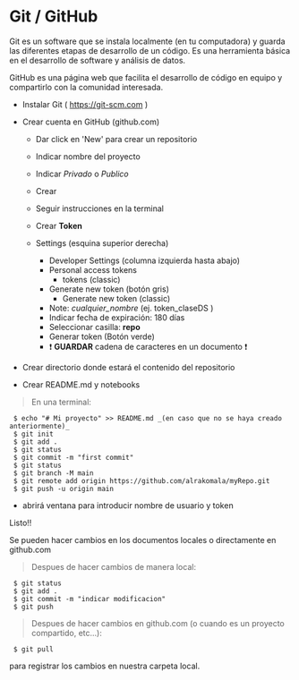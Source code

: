 # Git / GitHub

Git es un software que se instala localmente (en tu computadora) y guarda las diferentes etapas de desarrollo de un código. Es una herramienta básica en el desarrollo de software y análisis de datos. 

GitHub es una página web que facilita el desarrollo de código en equipo y compartirlo con la comunidad interesada.
         
- Instalar Git ( https://git-scm.com )

- Crear cuenta en GitHub (github.com)
   - Dar click en 'New' para crear un repositorio
   - Indicar nombre del proyecto
   - Indicar _Privado_ o _Publico_
   - Crear
   - Seguir instrucciones en la terminal
   - Crear **Token**

   	- Settings (esquina superior derecha)
    	- Developer Settings (columna izquierda hasta abajo)
    	- Personal access tokens
    		- tokens (classic)
    	- Generate new token (botón gris)
    		- Generate new token (classic)
    	- Note: _cualquier_nombre_  (ej. token_claseDS )
    	- Indicar fecha de expiración: 180 días
    	- Seleccionar casilla: **repo**
    	- Generar token (Botón verde)
    	- :exclamation: **GUARDAR** cadena de caracteres en un documento :exclamation:

- Crear directorio donde estará el contenido del repositorio
- Crear README.md y notebooks
> En una terminal:

     $ echo "# Mi proyecto" >> README.md _(en caso que no se haya creado anteriormente)_
     $ git init
     $ git add .
     $ git status
     $ git commit -m "first commit"
     $ git status
     $ git branch -M main
     $ git remote add origin https://github.com/alrakomala/myRepo.git
     $ git push -u origin main

- abrirá ventana para introducir nombre de usuario y token

Listo!!
  
Se pueden hacer cambios en los documentos locales o directamente en github.com

> Despues de hacer cambios de manera local:

     $ git status
     $ git add .
     $ git commit -m "indicar modificacion"
     $ git push 

> Despues de hacer cambios en github.com (o cuando es un proyecto compartido, etc...):

     $ git pull

para registrar los cambios en nuestra carpeta local. 




